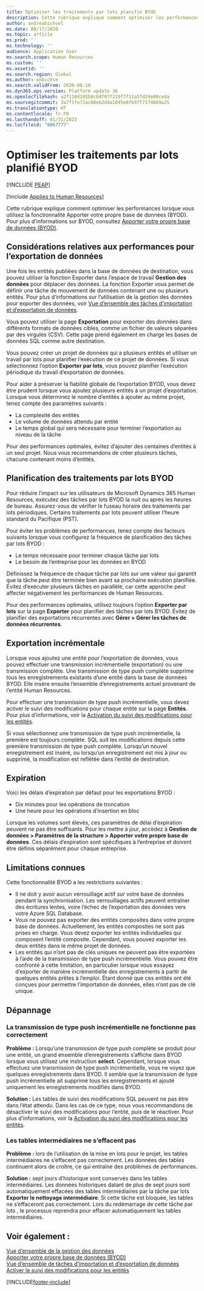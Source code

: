 ```yaml
---
title: Optimiser les traitements par lots planifié BYOD
description: Cette rubrique explique comment optimiser les performances lorsque vous utilisez la fonctionnalité Apporter votre propre base de données (BYOD) avec Microsoft Dynamics 365 Human Resources.
author: andreabichsel
ms.date: 08/17/2020
ms.topic: article
ms.prod: ''
ms.technology: ''
audience: Application User
ms.search.scope: Human Resources
ms.custom: ''
ms.assetid: ''
ms.search.region: Global
ms.author: anbichse
ms.search.validFrom: 2020-08-10
ms.dyn365.ops.version: Platform update 36
ms.openlocfilehash: a2f110d105b8c04f07f219f7f11a57d24e00ce4a
ms.sourcegitcommit: 3a7f1fe72ac08e62dda1045e0fb97f7174b69a25
ms.translationtype: HT
ms.contentlocale: fr-FR
ms.lasthandoff: 01/31/2022
ms.locfileid: "8067777"
---
```

# <a name="optimize-byod-scheduled-batch-jobs"></a>Optimiser les traitements par lots planifié BYOD


[!INCLUDE [PEAP](../includes/peap-1.md)]

[!include [Applies to Human Resources](../includes/applies-to-hr.md)]

Cette rubrique explique comment optimiser les performances lorsque vous utilisez la fonctionnalité Apporter votre propre base de données (BYOD). Pour plus d’informations sur BYOD, consultez [Apporter votre propre base de données (BYOD)](../fin-ops-core/dev-itpro/analytics/export-entities-to-your-own-database.md?toc=%2fdynamics365%2fhuman-resources%2ftoc.json).

## <a name="performance-considerations-for-data-export"></a>Considérations relatives aux performances pour l’exportation de données

Une fois les entités publiées dans la base de données de destination, vous pouvez utiliser la fonction Exporter dans l’espace de travail **Gestion des données** pour déplacer des données. La fonction Exporter vous permet de définir une tâche de mouvement de données contenant une ou plusieurs entités. Pour plus d’informations sur l’utilisation de la gestion des données pour exporter des données, voir [Vue d’ensemble des tâches d’importation et d’exportation de données](../fin-ops-core/dev-itpro/data-entities/data-import-export-job.md?toc=%2fdynamics365%2fhuman-resources%2ftoc.json).

Vous pouvez utiliser la page **Exportation** pour exporter des données dans différents formats de données cibles, comme un fichier de valeurs séparées par des virgules (CSV). Cette page prend également en charge les bases de données SQL comme autre destination.

Vous pouvez créer un projet de données qui a plusieurs entités et utiliser un travail par lots pour planifier l’exécution de ce projet de données. Si vous sélectionnez l’option **Exporter par lots**, vous pouvez planifier l’exécution périodique du travail d’exportation de données.

Pour aider à préserver la fiabilité globale de l’exportation BYOD, vous devez être prudent lorsque vous ajoutez plusieurs entités à un projet d’exportation. Lorsque vous déterminez le nombre d’entités à ajouter au même projet, tenez compte des paramètres suivants :

- La complexité des entités
- Le volume de données attendu par entité
- Le temps global qui sera nécessaire pour terminer l’exportation au niveau de la tâche

Pour des performances optimales, évitez d’ajouter des centaines d’entités à un seul projet. Nous vous recommandons de créer plusieurs tâches, chacune contenant moins d’entités.

## <a name="scheduling-byod-batch-jobs"></a>Planification des traitements par lots BYOD

Pour réduire l’impact sur les utilisateurs de Microsoft Dynamics 365 Human Resources, exécutez des tâches par lots BYOD la nuit ou après les heures de bureau. Assurez-vous de vérifier le fuseau horaire des traitements par lots périodiques. Certains traitements par lots peuvent utiliser l’heure standard du Pacifique (PST).

Pour éviter les problèmes de performances, tenez compte des facteurs suivants lorsque vous configurez la fréquence de planification des tâches par lots BYOD :

- Le temps nécessaire pour terminer chaque tâche par lots
- Le besoin de l’entreprise pour les données en BYOD

Définissez la fréquence de chaque tâche par lots sur une valeur qui garantit que la tâche peut être terminée bien avant sa prochaine exécution planifiée. Évitez d’exécuter plusieurs tâches en parallèle, car cette approche peut affecter négativement les performances de Human Resources.

Pour des performances optimales, utilisez toujours l’option **Exporter par lots** sur la page **Exporter** pour planifier des tâches par lots BYOD. Évitez de planifier des exportations récurrentes avec **Gérer \> Gérer les tâches de données récurrentes**.

## <a name="incremental-export"></a>Exportation incrémentale

Lorsque vous ajoutez une entité pour l’exportation de données, vous pouvez effectuer une transmission incrémentielle (exportation) ou une transmission complète. Une transmission de type push complète supprime tous les enregistrements existants d’une entité dans la base de données BYOD. Elle insère ensuite l’ensemble d’enregistrements actuel provenant de l’entité Human Resources.

Pour effectuer une transmission de type push incrémentielle, vous devez activer le suivi des modifications pour chaque entité sur la page **Entités**. Pour plus d’informations, voir la [Activation du suivi des modifications pour les entités](../fin-ops-core/dev-itpro/data-entities/entity-change-track.md?toc=%2fdynamics365%2fhuman-resources%2ftoc.json).

Si vous sélectionnez une transmission de type push incrémentielle, la première est toujours complète. SQL suit les modifications depuis cette première transmission de type push complète. Lorsqu’un nouvel enregistrement est inséré, ou lorsqu’un enregistrement est mis à jour ou supprimé, la modification est reflétée dans l’entité de destination.

## <a name="time-outs"></a>Expiration

Voici les délais d’expiration par défaut pour les exportations BYOD :

- Dix minutes pour les opérations de troncation
- Une heure pour les opérations d’insertion en bloc

Lorsque les volumes sont élevés, ces paramètres de délai d’expiration peuvent ne pas être suffisants. Pour les mettre à jour, accédez à **Gestion de données \> Paramètres de la structure \> Apporter votre propre base de données**. Ces délais d’expiration sont spécifiques à l’entreprise et doivent être définis séparément pour chaque entreprise.

## <a name="known-limitations"></a>Limitations connues

Cette fonctionnalité BYOD a les restrictions suivantes :

- Il ne doit y avoir aucun verrouillage actif sur votre base de données pendant la synchronisation. Les verrouillages actifs peuvent entraîner des écritures lentes, voire l’échec de l’exportation des données vers votre Azure SQL Database.
- Vous ne pouvez pas exporter des entités composites dans votre propre base de données. Actuellement, les entités composites ne sont pas prises en charge. Vous devez exporter les entités individuelles qui composent l’entité composite. Cependant, vous pouvez exporter les deux entités dans le même projet de données.
- Les entités qui n’ont pas de clés uniques ne peuvent pas être exportées à l’aide de la transmission de type push incrémentielle. Vous pouvez être confronté à cette limitation, en particulier lorsque vous essayez d’exporter de manière incrémentielle des enregistrements à partir de quelques entités prêtes à l’emploi. Étant donné que ces entités ont été conçues pour permettre l’importation de données, elles n’ont pas de clé unique.

## <a name="troubleshooting"></a>Dépannage

### <a name="incremental-push-doesnt-work-correctly"></a>La transmission de type push incrémentielle ne fonctionne pas correctement

**Problème :** Lorsqu’une transmission de type push complète se produit pour une entité, un grand ensemble d’enregistrements s’affiche dans BYOD lorsque vous utilisez une instruction **select**. Cependant, lorsque vous effectuez une transmission de type push incrémentielle, vous ne voyez que quelques enregistrements dans BYOD. Il semble que la transmission de type push incrémentielle ait supprimé tous les enregistrements et ajouté uniquement les enregistrements modifiés dans BYOD.

**Solution :** Les tables de suivi des modifications SQL peuvent ne pas être dans l’état attendu. Dans les cas de ce type, nous vous recommandons de désactiver le suivi des modifications pour l’entité, puis de le réactiver. Pour plus d’informations, voir la [Activation du suivi des modifications pour les entités](../fin-ops-core/dev-itpro/data-entities/entity-change-track.md?toc=%2fdynamics365%2fhuman-resources%2ftoc.json).

### <a name="staging-tables-arent-clearing"></a>Les tables intermédiaires ne s’effacent pas

**Problème :** lors de l’utilisation de la mise en lots pour le projet, les tables intermédiaires ne s’effacent pas correctement. Les données des tables continuent alors de croître, ce qui entraîne des problèmes de performances.

**Solution :** sept jours d’historique sont conservés dans les tables intermédiaires. Les données historiques datant de plus de sept jours sont automatiquement effacées des tables intermédiaires par la tâche par lots **Exporter le nettoyage intermédiaire**. Si cette tâche est bloquée, les tables ne s’effaceront pas correctement. Lors du redémarrage de cette tâche par lots , le processus reprendra pour effacer automatiquement les tables intermédiaires.

## <a name="see-also"></a>Voir également :

[Vue d’ensemble de la gestion des données](../fin-ops-core/dev-itpro/data-entities/data-entities-data-packages.md?toc=%2fdynamics365%2fhuman-resources%2ftoc.json)<br>
[Apporter votre propre base de données (BYOD)](../fin-ops-core/dev-itpro/analytics/export-entities-to-your-own-database.md?toc=%2fdynamics365%2fhuman-resources%2ftoc.json)<br>
[Vue d’ensemble de tâches d’importation et d’exportation de données](../fin-ops-core/dev-itpro/data-entities/data-import-export-job.md?toc=%2fdynamics365%2fhuman-resources%2ftoc.json)<br>
[Activer le suivi des modifications pour les entités](../fin-ops-core/dev-itpro/data-entities/entity-change-track.md?toc=%2fdynamics365%2fhuman-resources%2ftoc.json)


[!INCLUDE[footer-include](../includes/footer-banner.md)]
